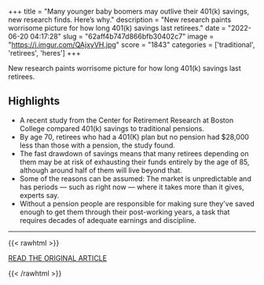 +++
title = "Many younger baby boomers may outlive their 401(k) savings, new research finds. Here’s why."
description = "New research paints worrisome picture for how long 401(k) savings last retirees."
date = "2022-06-20 04:17:28"
slug = "62aff4b747d866bfb30402c7"
image = "https://i.imgur.com/QAjxyVH.jpg"
score = "1843"
categories = ['traditional', 'retirees', 'heres']
+++

New research paints worrisome picture for how long 401(k) savings last retirees.

## Highlights

- A recent study from the Center for Retirement Research at Boston College compared 401(k) savings to traditional pensions.
- By age 70, retirees who had a 401(K) plan but no pension had $28,000 less than those with a pension, the study found.
- The fast drawdown of savings means that many retirees depending on them may be at risk of exhausting their funds entirely by the age of 85, although around half of them will live beyond that.
- Some of the reasons can be assumed: The market is unpredictable and has periods — such as right now — where it takes more than it gives, experts say.
- Without a pension people are responsible for making sure they've saved enough to get them through their post-working years, a task that requires decades of adequate earnings and discipline.

---

{{< rawhtml >}}
  <p class="article-category">
    <a target="_blank" href="https://www.cnbc.com/2022/06/19/401k-plans-may-not-last-long-enough-in-retirement.html">READ THE ORIGINAL ARTICLE</a>
  </p>
{{< /rawhtml >}}
